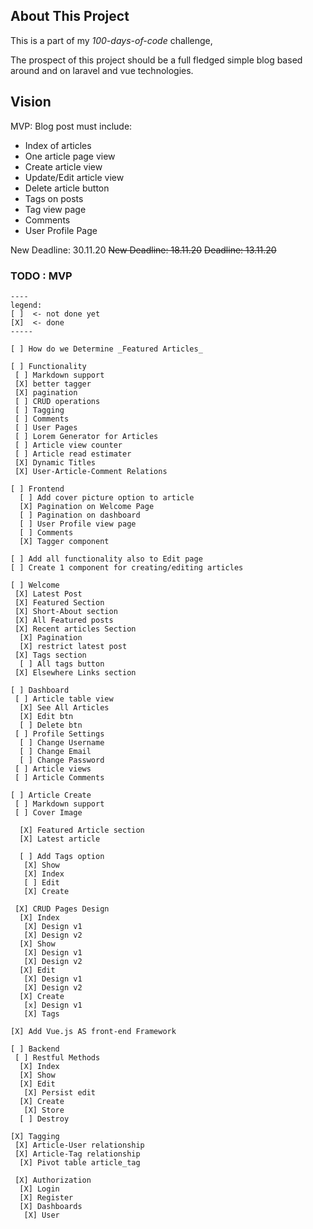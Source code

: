 
## About This Project

This is a part of my *100-days-of-code* challenge,

The prospect of this project should be a full fledged simple blog 
based around and on laravel and vue technologies.

## Vision

MVP: Blog post must include: 
 - Index of articles 
 - One article page view
 - Create article view
 - Update/Edit article view
 - Delete article button
 - Tags on posts
 - Tag view page 
 - Comments 
 - User Profile Page

New Deadline: 30.11.20
<s>New Deadline: 18.11.20</s>
<s>Deadline: 13.11.20</s> 


### TODO : MVP 

```
----
legend:
[ ]  <- not done yet
[X]  <- done
----- 

[ ] How do we Determine _Featured Articles_

[ ] Functionality
 [ ] Markdown support
 [X] better tagger
 [X] pagination
 [ ] CRUD operations
 [ ] Tagging
 [ ] Comments
 [ ] User Pages
 [ ] Lorem Generator for Articles 
 [ ] Article view counter 
 [ ] Article read estimater
 [X] Dynamic Titles
 [X] User-Article-Comment Relations

[ ] Frontend
  [ ] Add cover picture option to article
  [X] Pagination on Welcome Page
  [ ] Pagination on dashboard
  [ ] User Profile view page 
  [ ] Comments 
  [X] Tagger component  

[ ] Add all functionality also to Edit page
[ ] Create 1 component for creating/editing articles

[ ] Welcome 
 [X] Latest Post 
 [X] Featured Section
 [X] Short-About section
 [X] All Featured posts
 [X] Recent articles Section
  [X] Pagination
  [X] restrict latest post 
 [X] Tags section 
  [ ] All tags button
 [X] Elsewhere Links section

[ ] Dashboard
 [ ] Article table view
  [X] See All Articles
  [X] Edit btn
  [ ] Delete btn
 [ ] Profile Settings
  [ ] Change Username
  [ ] Change Email
  [ ] Change Password
 [ ] Article views 
 [ ] Article Comments

[ ] Article Create
 [ ] Markdown support
 [ ] Cover Image

  [X] Featured Article section
  [X] Latest article

  [ ] Add Tags option
   [X] Show
   [X] Index
   [ ] Edit
   [X] Create

 [X] CRUD Pages Design
  [X] Index
   [X] Design v1
   [X] Design v2
  [X] Show
   [X] Design v1
   [X] Design v2
  [X] Edit
   [X] Design v1
   [X] Design v2
  [X] Create
   [x] Design v1
   [X] Tags

[X] Add Vue.js AS front-end Framework

[ ] Backend
 [ ] Restful Methods
  [X] Index
  [X] Show
  [X] Edit
   [X] Persist edit
  [X] Create
   [X] Store 
  [ ] Destroy
 
[X] Tagging 
 [X] Article-User relationship
 [X] Article-Tag relationship 
  [X] Pivot table article_tag

 [X] Authorization
  [X] Login
  [X] Register
  [X] Dashboards
   [X] User

 

```
